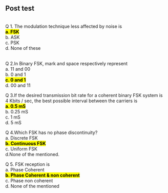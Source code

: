 ## Post test

<br>
Q 1.	The modulation technique less affected by noise is<br>
<mark><b>a. FSK<br></b></mark>
b. ASK<br>
c. PSK<br>
d. None of these <br><br>

Q 2.In Binary FSK, mark and space respectively represent<br>
a. 11 and 00<br>
b. 0 and 1<br>
<mark><b>c. 0 and 1<br></b></mark>
d. 00 and 11<br>

Q 3.If the desired transmission bit rate for a coherent binary FSK system is 4 Kbits / sec, the best possible interval between the carriers is<br>
<mark><b>a. 0.5 mS<br></b></mark>
b. 0.25 mS<br>
c. 1 mS<br>
d. 5 mS<br>

Q 4.Which FSK has no phase discontinuity?<br>
a.  Discrete FSK<br>
<mark><b>b. Continuous FSK<br></b></mark>
c.  Uniform FSK<br>
d.None of the mentioned.<br>

Q 5. FSK reception is<br>
a. Phase Coherent<br>
<mark><b>b. Phase Coherent & non coherent<br></b></mark>
c. Phase non coherent<br>
d. None of the mentioned<br>
